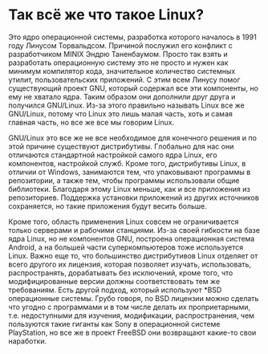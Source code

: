 # Так всё же что такое Linux?
Это ядро операционной системы, разработка которого началось в 1991 году Линусом Торвальдсом. Причиной послужил его конфликт с разработчиком MINIX Эндрю Таненбаумом. Просто так взять и разработать операционную систему это не просто и нужен как минимум компилятор кода, значительное количество системных утилит, пользовательских приложений. С этим всем Линусу помог существующий проект GNU, который содержал все эти компоненты, но ему не хватало ядра. Таким образом они дополнили друг друга и получился GNU/Linux. Из-за этого правильно называть Linux все же GNU/Linux, потому что Linux это лишь малая часть, хоть и самая главная часть, но все же все мы говорим Linux.

GNU/Linux это все же не все необходимое для конечного решения и по этой причине существуют дистрибутивы. Глобально для нас они отличаются стандартной настройкой самого ядра Linux, его компонентов, настройкой служб. Кроме того, дистрибутивы Linux, в отличии от Windows, занимаются тем, что упаковывают программы в репозитории, а также тем, чтобы программы использовали общие библиотеки. Благодаря этому Linux меньше, как и все приложения из репозиториев. Поддержка установки приложений из других источников сохраняется, но такие приложения будут весить больше.

Кроме того, область применения Linux совсем не ограничивается только серверами и рабочими станциями. Из-за своей гибкости на базе ядра Linux, но не компонентов GNU, построена операционная система Android, а на большей части суперкомпьютеров тоже используется Linux. Важно еще то, что большинство дистрибутивов Linux отделяет от всего другого их лицензия, которая позволяет изучать, использовать, распространять, дорабатывать без исключений, кроме того, что модифицированные версии должны соответствовать тем же требованиям. Есть другой подход, который используют *BSD операционные системы. Грубо говоря, по BSD лицензии можно сделать что угодно с программами и в том числе делать их проприетарными, т.е. недоступными для изучения, модификации, распространения, чем пользуются такие гиганты как Sony в операционной системе PlayStation, но все же в проект FreeBSD они возвращают какие-то свои наработки.
